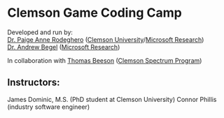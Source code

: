 # Clemson Game Coding Camp

Developed and run by:  
[Dr. Paige Anne Rodeghero](paigerodeghero.com) ([Clemson University](http://www.clemson.edu/)/[Microsoft Research](https://www.microsoft.com/en-us/research/))    
[Dr. Andrew Begel](https://andrewbegel.com/) ([Microsoft Research](http://www.clemson.edu/))    

In collaboration with [Thomas Beeson](https://www.clemson.edu/academics/studentaccess/contact-us.html) ([Clemson Spectrum Program](https://www.clemson.edu/academics/studentaccess/autism-transition.html))

## Instructors:
James Dominic, M.S. (PhD student at Clemson University) 
Connor Phillis (industry software engineer)
